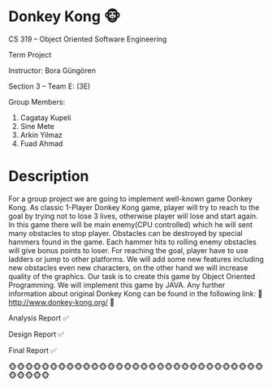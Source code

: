 # Donkey Kong :monkey_face:

CS 319 – Object Oriented Software Engineering

Term Project

Instructor: Bora Güngören

Section 3 – Team E: (3E)


Group Members: 
1. Cagatay Kupeli
2. Sine Mete
3. Arkin Yilmaz
4. Fuad Ahmad

# Description

For a group project we are going to implement well-known game Donkey Kong. As classic 1-Player Donkey Kong game, player will try to
reach to the goal by trying not to lose 3 lives, otherwise player will lose and start again. In this game there will be main enemy(CPU
controlled) which he will sent many obstacles to stop player. Obstacles can be destroyed by special hammers found in the game. Each hammer
hits to rolling enemy obstacles will give bonus points to loser. For reaching the goal, player have to use ladders or jump to other
platforms. We will add some new features including new obstacles even new characters, on the other hand we will increase quality of the
graphics. Our task is to create this game by Object Oriented Programming. We will implement this game by JAVA. Any further information
about original Donkey Kong can be found in the following link: 
:link: http://www.donkey-kong.org/ :link:

Analysis Report :white_check_mark:

Design Report :white_check_mark:

Final Report :white_check_mark:

:monkey_face::monkey_face::monkey_face::monkey_face::monkey_face::monkey_face::monkey_face::monkey_face::monkey_face::monkey_face::monkey_face::monkey_face::monkey_face::monkey_face::monkey_face::monkey_face::monkey_face::monkey_face::monkey_face::monkey_face::monkey_face::monkey_face::monkey_face::monkey_face::monkey_face::monkey_face::monkey_face::monkey_face::monkey_face::monkey_face::monkey_face::monkey_face::monkey_face::monkey_face::monkey_face::monkey_face:
